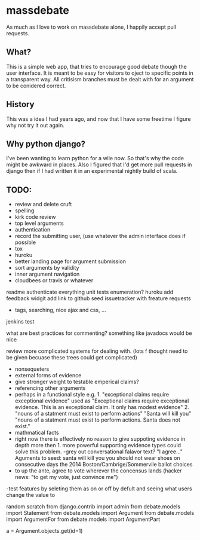 massdebate
==========

As much as I love to work on massdebate alone, I happily accept pull requests.

What?
-----
This is a simple web app, that tries to encourage good debate though the user interface.  It is meant to be easy for visitors to oject to specific points in a transparent way. All critisism branches must be dealt with for an argument to be conidered correct.

History
-------
This was a idea I had years ago, and now that I have some freetime I figure why not try it out again.

Why python django?
------------------
I've been wanting to learn python for a wile now.  So that's why the code might be awkward in places.  Also I figured that I'd get more pull requests in django then if I had written it in an experimental nightly build of scala.

TODO:
-----
 - review and delete cruft
  - spelling
  - kirk code review
 - top level arguments
 - authentication
 - record the submitting user, (use whatever the admin interface does if possible
 - tox
 - huroku
 - better landing page for argument submission
 - sort arguments by validity
 - inner argument navigation
 - cloudbees or travis or whatever

readme
authenticate everything
unit tests
enumeration?
huroku
add feedback widgit
add link to github
seed issuetracker with freature requests
 - tags, searching, nice ajax and css, ...
 
jenkins test

what are best practices for commenting? something like javadocs would be nice

review more complicated systems for dealing with.  (lots f thought need to be given becuase these trees could get complicated)
 - nonsequeters
 - external forms of evidence
  - give stronger weight to testable emperical claims?
 - referencing other arguments
  - perhaps in a functional style 
    e.g. 1. "exceptional claims require exceptional evidence"
         used as "Exceptional claims require exceptional evidence.  This is an exceptional claim.  It only has modest evidence"
    2. "nouns of a statment must exist to perform actions"
     "Santa will kill you"
     "nouns of a statment must exist to perform actions. Santa does not exist."
 - mathmatical facts
 - right now there is effectively no reason to give suppoting evidence in depth more then 1.  more powerful supporting evidence types could solve this problem.
 -grey out conversational falavor text? "I agree..."
Aguments to seed:
santa will kill you
you should not wear shoes on consecutive days
the 2014 Boston/Cambrige/Sommervile ballot choices
 - to up the ante, agree to vote wherever the concensus lands (hacker news: "to get my vote, just convince me")

 -test features by seleting them as on or off by defult and seeing what users change the value to
 
random scratch
from django.contrib import admin
from debate.models import Statement
from debate.models import Argument
from debate.models import ArgumentFor
from debate.models import ArgumentPart

a = Argument.objects.get(id=1)
